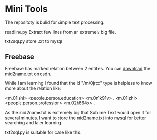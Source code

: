 # Mini Tools

The repositoty is bulid for simple text processing.

readline.py
Extract few lines from an extremely big file.

txt2sql.py
store .txt to mysql

## Freebase

Freebase has marked relation between 2 entities.
You can [download](https://download.csdn.net/download/guotong1988/9865898) the mid2name.txt on csdn.

While I am learning I found that the id "/m/0jrcc" type is helpless to know more about the relation like:

<m.01jzhl>  <people.person.education>   <m.0n1k91v> .
<m.01jzhl>  <people.person.profession>  <m.02h664x> .

As the mid2name.txt is extremely big that Sublime Text would open it for several minutes. I want to store the mid2name.txt into mysql for better searching and later learning.

txt2sql.py is suitable for case like this.